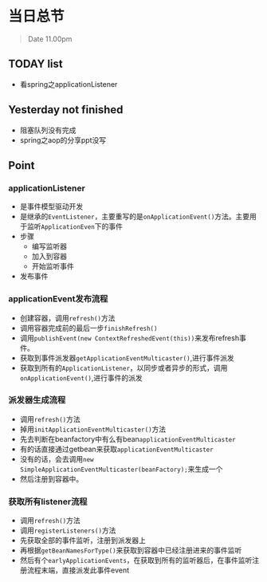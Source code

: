 # 当日总节

> Date 11.00pm

## TODAY  list

* 看spring之applicationListener

## Yesterday not finished

* 阻塞队列没有完成
* spring之aop的分享ppt没写

## Point

### applicationListener

* 是事件模型驱动开发
* 是继承的`EventListener`，主要重写的是`onApplicationEvent()`方法。主要用于监听`ApplicationEven`下的事件
* 步骤
  * 编写监听器
  * 加入到容器
  * 开始监听事件
* 发布事件

### applicationEvent发布流程

* 创建容器，调用`refresh()`方法
* 调用容器完成前的最后一步`finishRefresh()`
* 调用`publishEvent(new ContextRefreshedEvent(this))`来发布refresh事件。
* 获取到事件派发器`getApplicationEventMulticaster()`,进行事件派发
* 获取到所有的`ApplicationListener`，以同步或者异步的形式，调用`onApplicationEvent()`,进行事件的派发

### 派发器生成流程

* 调用`refresh()`方法
* 掉用`initApplicationEventMulticaster()`方法
* 先去判断在beanfactory中有么有bean`applicationEventMulticaster`
* 有的话直接通过getbean来获取`applicationEventMulticaster`
* 没有的话，会去调用`new SimpleApplicationEventMulticaster(beanFactory);`来生成一个
* 然后注册到容器中。
  
### 获取所有listener流程

* 调用`refresh()`方法
* 调用`registerListeners()`方法
* 先获取全部的事件监听，注册到派发器上
* 再根据`getBeanNamesForType()`来获取到容器中已经注册进来的事件监听
* 然后有个`earlyApplicationEvents`，在获取到所有的监听器后，在事件监听注册流程末端，直接派发此事件event
